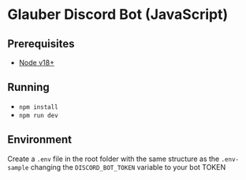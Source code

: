 # Glauber Discord Bot (JavaScript)

## Prerequisites
- [Node v18+](https://nodejs.org/en/download/)

## Running
- `npm install`
- `npm run dev`

## Environment
Create a `.env` file in the root folder with the same structure as the `.env-sample` changing the `DISCORD_BOT_TOKEN` variable to your bot TOKEN
